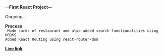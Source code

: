 **--First React Project--**

Ongoing..

**Process** <br/>
` Made cards of restaurant and also added search functionalities using HOOKS` <br/>
`Added React Routing using react-router-dom` <br/>


[**Live link**](https://react-restaurant-app-00.netlify.app/)

